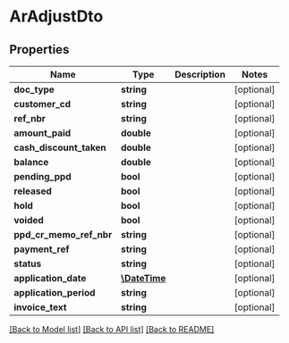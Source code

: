 # ArAdjustDto

## Properties
Name | Type | Description | Notes
------------ | ------------- | ------------- | -------------
**doc_type** | **string** |  | [optional] 
**customer_cd** | **string** |  | [optional] 
**ref_nbr** | **string** |  | [optional] 
**amount_paid** | **double** |  | [optional] 
**cash_discount_taken** | **double** |  | [optional] 
**balance** | **double** |  | [optional] 
**pending_ppd** | **bool** |  | [optional] 
**released** | **bool** |  | [optional] 
**hold** | **bool** |  | [optional] 
**voided** | **bool** |  | [optional] 
**ppd_cr_memo_ref_nbr** | **string** |  | [optional] 
**payment_ref** | **string** |  | [optional] 
**status** | **string** |  | [optional] 
**application_date** | [**\DateTime**](\DateTime.md) |  | [optional] 
**application_period** | **string** |  | [optional] 
**invoice_text** | **string** |  | [optional] 

[[Back to Model list]](../README.md#documentation-for-models) [[Back to API list]](../README.md#documentation-for-api-endpoints) [[Back to README]](../README.md)


